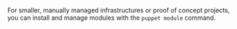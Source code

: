 
For smaller, manually managed infrastructures or proof of concept projects, you can install and manage modules with the `puppet module` command.

